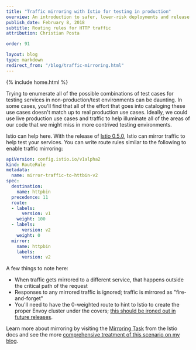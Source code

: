 ```yaml
---
title: "Traffic mirroring with Istio for testing in production"
overview: An introduction to safer, lower-risk deployments and release to production
publish_date: February 8, 2018
subtitle: Routing rules for HTTP traffic
attribution: Christian Posta

order: 91

layout: blog
type: markdown
redirect_from: "/blog/traffic-mirroring.html"
---
```

{% include home.html %}

Trying to enumerate all of the possible combinations of test cases for testing services in non-production/test environments can be daunting. In some cases, you'll find that all of the effort that goes into cataloging these use cases doesn't match up to real production use cases. Ideally, we could use live production use cases and traffic to help illuminate all of the areas of our code that we might miss in more contrived testing environments. 

Istio can help here. With the release of [Istio 0.5.0]({{home}}/about/notes/0.5.html), Istio can mirror traffic to help test your services. You can write route rules similar to the following to enable traffic mirroring:


```yaml
apiVersion: config.istio.io/v1alpha2
kind: RouteRule
metadata:
  name: mirror-traffic-to-httbin-v2
spec:
  destination:
    name: httpbin
  precedence: 11
  route:
  - labels:
      version: v1
    weight: 100
  - labels: 
      version: v2
    weight: 0
  mirror:
    name: httpbin
    labels:
      version: v2
``` 

A few things to note here:

* When traffic gets mirrored to a different service, that happens outside the critical path of the request
* Responses to any mirrored traffic is ignored; traffic is mirrored as "fire-and-forget"
* You'll need to have the 0-weighted route to hint to Istio to create the proper Envoy cluster under the covers; [this should be ironed out in future releases](https://github.com/istio/istio/issues/3270).

Learn more about mirroring by visiting the [Mirroring Task]({{home}}/docs/tasks/traffic-management/mirroring.html) from the Istio docs and see the more [comprehensive treatment of this scenario on my blog](http://blog.christianposta.com/microservices/traffic-shadowing-with-istio-reduce-the-risk-of-code-release/).